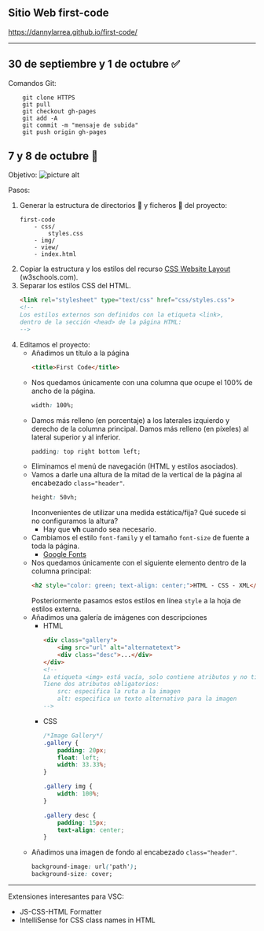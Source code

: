 ## Sitio Web first-code
https://dannylarrea.github.io/first-code/
- - - -
## 30 de septiembre y 1 de octubre :white_check_mark:
Comandos Git:
```git
    git clone HTTPS
    git pull
    git checkout gh-pages 
    git add -A
    git commit -m "mensaje de subida"
    git push origin gh-pages
```

## 7 y 8 de octubre :mega:
Objetivo:
![picture alt](https://raw.githubusercontent.com/dannylarrea/first-code/master/img/objetivo_1.png "first-code")

Pasos:
1. Generar la estructura de directorios :open_file_folder: y ficheros :page_facing_up: del proyecto:
    ```HASH
    first-code
        - css/
            styles.css
        - img/
        - view/
        - index.html
    ```
2. Copiar la estructura y los estilos del recurso [CSS Website Layout](https://www.w3schools.com/css/tryit.asp?filename=trycss_website_layout_grid "código fuente") (w3schools.com).
3. Separar los estilos CSS del HTML.
    ```HTML
    <link rel="stylesheet" type="text/css" href="css/styles.css">
    <!--
    Los estilos externos son definidos con la etiqueta <link>,
    dentro de la sección <head> de la página HTML:
    -->
    ```
4. Editamos el proyecto:
    - Añadimos un título a la página
        ```HTML
        <title>First Code</title>
        ```
    - Nos quedamos únicamente con una columna que ocupe el 100% de ancho de la página.
        ```CSS
        width: 100%;
        ```
    - Damos más relleno (en porcentaje) a los laterales izquierdo y derecho de la columna principal. Damos más relleno (en píxeles) al lateral superior y al inferior.
        ```CSS
        padding: top right bottom left;
        ```
    - Eliminamos el menú de navegación (HTML y estilos asociados).
    - Vamos a darle una altura de la mitad de la vertical de la página al encabezado ```class="header"```.
        ```CSS
        height: 50vh;
        ```
        Inconvenientes de utilizar una medida estática/fija? Qué sucede si no configuramos la altura?
        - Hay que **vh** cuando sea necesario. 
    - Cambiamos el estilo ```font-family``` y el tamaño ```font-size``` de fuente a toda la página.
        - [Google Fonts](https://fonts.google.com/ "fuentes")
    - Nos quedamos únicamente con el siguiente elemento dentro de la columna principal:
        ```HTML
        <h2 style="color: green; text-align: center;">HTML - CSS - XML</h2>
        ```
        Posteriormente pasamos estos estilos en línea ```style``` a la hoja de estilos externa.
    - Añadimos una galería de imágenes con descripciones
        - HTML
            ```HTML
            <div class="gallery">
                <img src="url" alt="alternatetext">
                <div class="desc">...</div>
            </div>
            <!--
            La etiqueta <img> está vacía, solo contiene atributos y no tiene una etiqueta de cierre.
            Tiene dos atributos obligatorios:
                src: especifica la ruta a la imagen
                alt: especifica un texto alternativo para la imagen
            -->
            ```
        - CSS
            ```CSS
            /*Image Gallery*/
            .gallery {
                padding: 20px;
                float: left;
                width: 33.33%;
            }

            .gallery img {
                width: 100%;
            }

            .gallery desc {
                padding: 15px;
                text-align: center;
            }
            ```
    - Añadimos una imagen de fondo al encabezado ```class="header"```.
        ```CSS
        background-image: url('path');
        background-size: cover;
        ```

- - - -
Extensiones interesantes para VSC:
- JS-CSS-HTML Formatter
- IntelliSense for CSS class names in HTML

